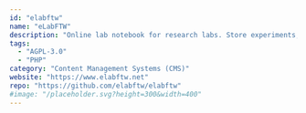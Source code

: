 ```yaml
---
id: "elabftw"
name: "eLabFTW"
description: "Online lab notebook for research labs. Store experiments, use a database to find reagents or protocols, use trusted timestamping to legally timestamp an experiment, export as pdf or zip archive, share with collaborators…."
tags:
  - "AGPL-3.0"
  - "PHP"
category: "Content Management Systems (CMS)"
website: "https://www.elabftw.net"
repo: "https://github.com/elabftw/elabftw"
#image: "/placeholder.svg?height=300&width=400"
---
```


